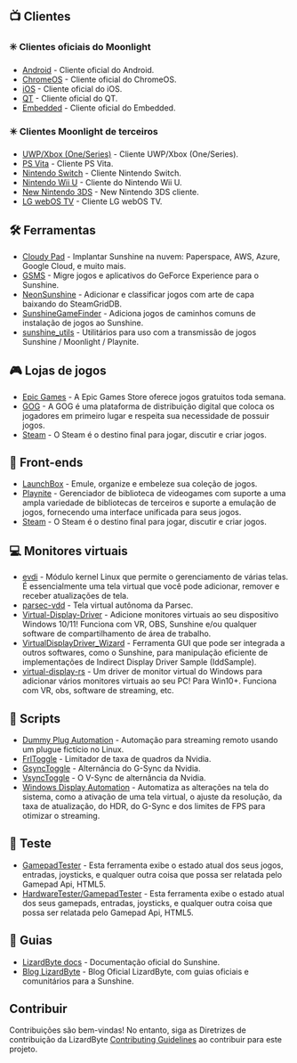 <!--lint disable awesome-heading awesome-toc double-link-->

<div align="center" style="display: none;">
  <img src="/assets/banner.png" />
  <h1 align="center">Awesome Sunshine</h1>
  <h4 align="center">Uma coleção de scripts, ferramentas, guias e softwares complementares incríveis do Sunshine</h4>
</div>

<div align="center" style="display: none;">
[
  <a href="#-clientes">Clientes</a> •
  <a href="#%EF%B8%8F-ferramentas">Ferramentas</a> •
  <a href="#-lojas-de-jogos">Lojas de Jogos</a> •
  <a href="#-front-ends">Front-ends</a> •
  <a href="#-monitores-virtuais">Monitores virtuais</a> •
  <a href="#-scripts">Scripts</a> •
  <a href="#-teste">Teste</a> •
  <a href="#-guias">Guias</a>
]
</div>

## 📺 Clientes

### ✳️ Clientes oficiais do Moonlight

- [Android](https://github.com/moonlight-stream/moonlight-android) - Cliente oficial do Android.
- [ChromeOS](https://github.com/moonlight-stream/moonlight-chrome) - Cliente oficial do ChromeOS.
- [iOS](https://github.com/moonlight-stream/moonlight-ios) - Cliente oficial do iOS.
- [QT](https://github.com/moonlight-stream/moonlight-qt) - Cliente oficial do QT.
- [Embedded](https://github.com/moonlight-stream/moonlight-embedded) - Cliente oficial do Embedded.

### ✴️ Clientes Moonlight de terceiros

- [UWP/Xbox (One/Series)](https://github.com/TheElixZammuto/moonlight-xbox) - Cliente UWP/Xbox (One/Series).
- [PS Vita](https://github.com/xyzz/vita-moonlight) - Cliente PS Vita.
- [Nintendo Switch](https://github.com/XITRIX/Moonlight-Switch) - Cliente Nintendo Switch.
- [Nintendo Wii U](https://github.com/GaryOderNichts/moonlight-wiiu) - Cliente do Nintendo Wii U.
- [New Nintendo 3DS](https://github.com/zoeyjodon/moonlight-N3DS) - New Nintendo 3DS cliente.
- [LG webOS TV](https://github.com/mariotaku/moonlight-tv) - Cliente LG webOS TV.

## 🛠️ Ferramentas

- [Cloudy Pad](https://github.com/PierreBeucher/cloudypad) - Implantar Sunshine na nuvem: Paperspace, AWS, Azure, Google Cloud, e muito mais.
- [GSMS](https://github.com/LizardByte/GSMS) - Migre jogos e aplicativos do GeForce Experience para o Sunshine.
- [NeonSunshine](https://github.com/NeonLightning/NeonSunshine) - Adicionar e classificar jogos com arte de capa baixando do SteamGridDB.
- [SunshineGameFinder](https://github.com/JMTK/SunshineGameFinder) - Adiciona jogos de caminhos comuns de instalação de jogos ao Sunshine.
- [sunshine_utils](https://github.com/designer-living/sunshine_utils) - Utilitários para uso com a transmissão de jogos Sunshine / Moonlight / Playnite.

## 🎮 Lojas de jogos

- [Epic Games](https://www.epicgames.com) - A Epic Games Store oferece jogos gratuitos toda semana.
- [GOG](https://www.gog.com) - A GOG é uma plataforma de distribuição digital que coloca os jogadores em primeiro lugar e respeita sua necessidade de possuir jogos.
- [Steam](https://store.steampowered.com) - O Steam é o destino final para jogar, discutir e criar jogos.

## 💠 Front-ends

- [LaunchBox](https://www.launchbox-app.com/) - Emule, organize e embeleze sua coleção de jogos.
- [Playnite](https://github.com/JosefNemec/Playnite) - Gerenciador de biblioteca de videogames com suporte a uma ampla variedade de bibliotecas de terceiros e suporte a emulação de jogos, fornecendo uma interface unificada para seus jogos.
- [Steam](https://store.steampowered.com) - O Steam é o destino final para jogar, discutir e criar jogos.

## 💻 Monitores virtuais

- [evdi](https://github.com/DisplayLink/evdi) - Módulo kernel Linux que permite o gerenciamento de várias telas. É essencialmente uma tela virtual que você pode adicionar, remover e receber atualizações de tela.
- [parsec-vdd](https://github.com/nomi-san/parsec-vdd) - Tela virtual autônoma da Parsec.
- [Virtual-Display-Driver](https://github.com/itsmikethetech/Virtual-Display-Driver) - Adicione monitores virtuais ao seu dispositivo Windows 10/11! Funciona com VR, OBS, Sunshine e/ou qualquer software de compartilhamento de área de trabalho.
- [VirtualDisplayDriver_Wizard](https://github.com/sofmeright/VirtualDisplayDriver_Wizard) - Ferramenta GUI que pode ser integrada a outros softwares, como o Sunshine, para manipulação eficiente de implementações de Indirect Display Driver Sample (IddSample).
- [virtual-display-rs](https://github.com/MolotovCherry/virtual-display-rs) - Um driver de monitor virtual do Windows para adicionar vários monitores virtuais ao seu PC! Para Win10+. Funciona com VR, obs, software de streaming, etc.

## 📜 Scripts

- [Dummy Plug Automation](https://github.com/XenHat/dummy-plug-automation) - Automação para streaming remoto usando um plugue fictício no Linux.
- [FrlToggle](https://github.com/FrogTheFrog/frl-toggle) - Limitador de taxa de quadros da Nvidia.
- [GsyncToggle](https://github.com/FrogTheFrog/gsync-toggle) - Alternância do G-Sync da Nvidia.
- [VsyncToggle](https://github.com/xanderfrangos/vsync-toggle) - O V-Sync de alternância da Nvidia.
- [Windows Display Automation](https://github.com/fehbari/sunshine-scripts) - Automatiza as alterações na tela do sistema, como a ativação de uma tela virtual, o ajuste da resolução, da taxa de atualização, do HDR, do G-Sync e dos limites de FPS para otimizar o streaming.

## 🧪 Teste

- [GamepadTester](https://hardwaretester.com/gamepad) - Esta ferramenta exibe o estado atual dos seus jogos, entradas, joysticks, e qualquer outra coisa que possa ser relatada pelo Gamepad Api, HTML5.
- [HardwareTester/GamepadTester](https://hardwaretester.com/gamepad) - Esta ferramenta exibe o estado atual dos seus gamepads, entradas, joysticks, e qualquer outra coisa que possa ser relatada pelo Gamepad Api, HTML5.

## 📓 Guias

- [LizardByte docs](https://docs.lizardbyte.dev/projects/sunshine) - Documentação oficial do Sunshine.
- [Blog LizardByte](https://app.lizardbyte.dev/blog) - Blog Oficial LizardByte, com guias oficiais e comunitários para a Sunshine.

## Contribuir

Contribuições são bem-vindas! No entanto, siga as Diretrizes de contribuição da LizardByte
[Contributing Guidelines](https://docs.lizardbyte.dev/latest/developers/contributing.html)
ao contribuir para este projeto.
